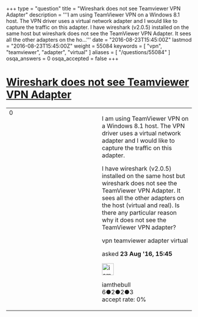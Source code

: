 +++
type = "question"
title = "Wireshark does not see Teamviewer VPN Adapter"
description = '''I am using TeamViewer VPN on a Windows 8.1 host. The VPN driver uses a virtual network adapter and I would like to capture the traffic on this adapter. I have wireshark (v2.0.5) installed on the same host but wireshark does not see the TeamViewer VPN Adapter. It sees all the other adapters on the ho...'''
date = "2016-08-23T15:45:00Z"
lastmod = "2016-08-23T15:45:00Z"
weight = 55084
keywords = [ "vpn", "teamviewer", "adapter", "virtual" ]
aliases = [ "/questions/55084" ]
osqa_answers = 0
osqa_accepted = false
+++

<div class="headNormal">

# [Wireshark does not see Teamviewer VPN Adapter](/questions/55084/wireshark-does-not-see-teamviewer-vpn-adapter)

</div>

<div id="main-body">

<div id="askform">

<table id="question-table" style="width:100%;"><colgroup><col style="width: 50%" /><col style="width: 50%" /></colgroup><tbody><tr class="odd"><td style="width: 30px; vertical-align: top"><div class="vote-buttons"><div id="post-55084-score" class="post-score" title="current number of votes">0</div><div id="favorite-count" class="favorite-count"></div></div></td><td><div id="item-right"><div class="question-body"><p>I am using TeamViewer VPN on a Windows 8.1 host. The VPN driver uses a virtual network adapter and I would like to capture the traffic on this adapter.</p><p>I have wireshark (v2.0.5) installed on the same host but wireshark does not see the TeamViewer VPN Adapter. It sees all the other adapters on the host (virtual and real). Is there any particular reason why it does not see the TeamViewer VPN adapter?</p></div><div id="question-tags" class="tags-container tags">vpn teamviewer adapter virtual</div><div id="question-controls" class="post-controls"></div><div class="post-update-info-container"><div class="post-update-info post-update-info-user"><p>asked <strong>23 Aug '16, 15:45</strong></p><img src="https://secure.gravatar.com/avatar/14ccb8cde6ee9aa4d5d110fbbcbe9db8?s=32&amp;d=identicon&amp;r=g" class="gravatar" width="32" height="32" alt="iamthebull&#39;s gravatar image" /><p>iamthebull<br />
<span class="score" title="6 reputation points">6</span><span title="2 badges"><span class="badge1">●</span><span class="badgecount">2</span></span><span title="2 badges"><span class="silver">●</span><span class="badgecount">2</span></span><span title="3 badges"><span class="bronze">●</span><span class="badgecount">3</span></span><br />
<span class="accept_rate" title="Rate of the user&#39;s accepted answers">accept rate:</span> <span title="iamthebull has no accepted answers">0%</span></p></div></div><div id="comments-container-55084" class="comments-container"></div><div id="comment-tools-55084" class="comment-tools"></div><div class="clear"></div><div id="comment-55084-form-container" class="comment-form-container"></div><div class="clear"></div></div></td></tr></tbody></table>

</div>

</div>

